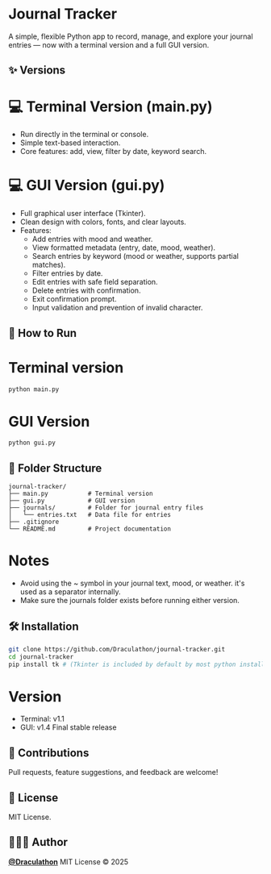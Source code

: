 # Journal Tracker

A simple, flexible Python app to record, manage, and explore your journal entries — now with a terminal version and a full GUI version.

## ✨ Versions
# 💻 Terminal Version (main.py)
- Run directly in the terminal or console.
- Simple text-based interaction.
- Core features: add, view, filter by date, keyword search.
# 💻 GUI Version (gui.py)
- Full graphical user interface (Tkinter).
- Clean design with colors, fonts, and clear layouts.
- Features:
    - Add entries with mood and weather.
    - View formatted metadata (entry, date, mood, weather).
    - Search entries by keyword (mood or weather, supports partial matches).
    - Filter entries by date.
    - Edit entries with safe field separation.
    - Delete entries with confirmation.
    - Exit confirmation prompt.
    - Input validation and prevention of invalid character.

## 🚀 How to Run
# Terminal version
```bash
python main.py
```
# GUI Version
```bash
python gui.py
```
## 📁 Folder Structure
```
journal-tracker/
├── main.py           # Terminal version
├── gui.py            # GUI version
├── journals/         # Folder for journal entry files
│   └── entries.txt   # Data file for entries
├── .gitignore
└── README.md         # Project documentation
```
# Notes
- Avoid using the ~ symbol in your journal text, mood, or weather. it's used as a separator internally.
- Make sure the journals folder exists before running either version.
## 🛠️ Installation
```bash
git clone https://github.com/Draculathon/journal-tracker.git
cd journal-tracker
pip install tk # (Tkinter is included by default by most python installations)
```
# Version
- Terminal: v1.1
- GUI: v1.4 Final stable release

## 🤝 Contributions
Pull requests, feature suggestions, and feedback are welcome!

## 📄 License
MIT License.
## 🧑🏽‍💻 Author

**[@Draculathon](https://github.com/Draculathon)**
MIT License © 2025